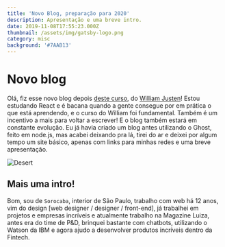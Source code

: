 ```yaml
---
title: 'Novo Blog, preparação para 2020'
description: Apresentação e uma breve intro.
date: 2019-11-08T17:55:23.000Z
thumbnail: /assets/img/gatsby-logo.png
category: misc
background: '#7AAB13'
---
```

# Novo blog

Olá, fiz esse novo blog depois [deste curso](https://www.udemy.com/share/101GK2A0MacFlbQHw=/), do [William Justen](https://willianjusten.com.br/)! Estou estudando React e é bacana quando a gente consegue por em prática o que está aprendendo, e o curso do William foi fundamental. Também é um incentivo a mais para voltar a escrever! E o blog também estará em constante evolução.
Eu já havia criado um blog antes utilizando o Ghost, feito em node.js, mas acabei deixando pra lá, tirei do ar e deixei por algum tempo um site básico, apenas com links para minhas redes e uma breve apresentação.

![Desert](/assets/img/desert.jpg)

## Mais uma intro!

Bom, sou de `Sorocaba`, interior de São Paulo, trabalho com web há 12 anos, vim do design \[web designer / designer / front-end], já trabalhei em projetos e empresas incríveis e atualmente trabalho na Magazine Luiza, antes era do time de P&D, brinquei bastante com chatbots, utilizando o Watson da IBM e agora ajudo a desenvolver produtos incríveis dentro da Fintech.
